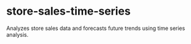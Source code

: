 # store-sales-time-series
Analyzes store sales data and forecasts future trends using time series analysis.
